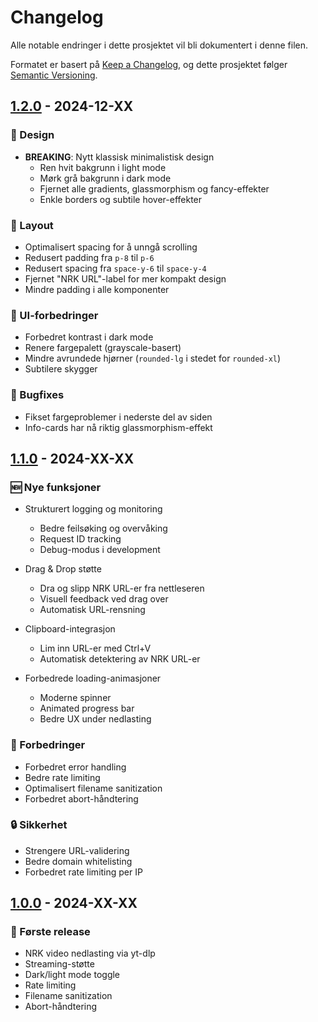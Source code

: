 # Changelog

Alle notable endringer i dette prosjektet vil bli dokumentert i denne filen.

Formatet er basert på [Keep a Changelog](https://keepachangelog.com/no/1.0.0/),
og dette prosjektet følger [Semantic Versioning](https://semver.org/lang/no/).

## [1.2.0] - 2024-12-XX

### 🎨 Design
- **BREAKING**: Nytt klassisk minimalistisk design
  - Ren hvit bakgrunn i light mode
  - Mørk grå bakgrunn i dark mode
  - Fjernet alle gradients, glassmorphism og fancy-effekter
  - Enkle borders og subtile hover-effekter

### 📐 Layout
- Optimalisert spacing for å unngå scrolling
- Redusert padding fra `p-8` til `p-6`
- Redusert spacing fra `space-y-6` til `space-y-4`
- Fjernet "NRK URL"-label for mer kompakt design
- Mindre padding i alle komponenter

### 🎨 UI-forbedringer
- Forbedret kontrast i dark mode
- Renere fargepalett (grayscale-basert)
- Mindre avrundede hjørner (`rounded-lg` i stedet for `rounded-xl`)
- Subtilere skygger

### 🐛 Bugfixes
- Fikset fargeproblemer i nederste del av siden
- Info-cards har nå riktig glassmorphism-effekt

## [1.1.0] - 2024-XX-XX

### 🆕 Nye funksjoner
- Strukturert logging og monitoring
  - Bedre feilsøking og overvåking
  - Request ID tracking
  - Debug-modus i development

- Drag & Drop støtte
  - Dra og slipp NRK URL-er fra nettleseren
  - Visuell feedback ved drag over
  - Automatisk URL-rensning

- Clipboard-integrasjon
  - Lim inn URL-er med Ctrl+V
  - Automatisk detektering av NRK URL-er

- Forbedrede loading-animasjoner
  - Moderne spinner
  - Animated progress bar
  - Bedre UX under nedlasting

### 🔧 Forbedringer
- Forbedret error handling
- Bedre rate limiting
- Optimalisert filename sanitization
- Forbedret abort-håndtering

### 🔒 Sikkerhet
- Strengere URL-validering
- Bedre domain whitelisting
- Forbedret rate limiting per IP

## [1.0.0] - 2024-XX-XX

### 🎉 Første release
- NRK video nedlasting via yt-dlp
- Streaming-støtte
- Dark/light mode toggle
- Rate limiting
- Filename sanitization
- Abort-håndtering

[1.2.0]: https://github.com/mnytroe/NRK-Downloader/compare/v1.1.0...v1.2.0
[1.1.0]: https://github.com/mnytroe/NRK-Downloader/compare/v1.0.0...v1.1.0
[1.0.0]: https://github.com/mnytroe/NRK-Downloader/releases/tag/v1.0.0

